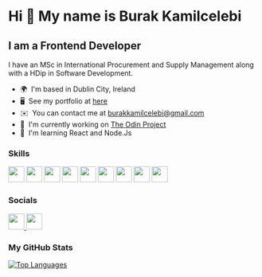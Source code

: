 Hi 👋 My name is Burak Kamilcelebi
==================================

I am a Frontend Developer 
------------------------------------------

I have an MSc in International Procurement and Supply Management along with a HDip in Software Development.

* 🌍  I'm based in Dublin City, Ireland
* 🖥️  See my portfolio at [here](https://bkcelebi.github.io/portfolio/)
* ✉️  You can contact me at [burakkamilcelebi@gmail.com](mailto:burakkamilcelebi@gmail.com)
* 🚀  I'm currently working on [The Odin Project](https://www.theodinproject.com/)
* 🧠  I'm learning React and Node.Js

### Skills

<p align="left">
  <img src="https://raw.githubusercontent.com/danielcranney/readme-generator/main/public/icons/skills/git-colored.svg" width="32" height="32" /> 
  <img src="https://raw.githubusercontent.com/danielcranney/readme-generator/main/public/icons/skills/javascript-colored.svg" width="32" height="32" /> 
  <img src="https://raw.githubusercontent.com/danielcranney/readme-generator/main/public/icons/skills/python-colored.svg" width="32" height="32" /> 
  <img src="https://raw.githubusercontent.com/danielcranney/readme-generator/main/public/icons/skills/html5-colored.svg" width="32" height="32" /> 
  <img src="https://raw.githubusercontent.com/danielcranney/readme-generator/main/public/icons/skills/react-colored.svg" width="32" height="32" /> 
  <img src="https://raw.githubusercontent.com/danielcranney/readme-generator/main/public/icons/skills/css3-colored.svg" width="32" height="32" /> 
  <img src="https://raw.githubusercontent.com/danielcranney/readme-generator/main/public/icons/skills/webpack-colored.svg" width="32" height="32" /> 
  <img src="https://raw.githubusercontent.com/danielcranney/readme-generator/main/public/icons/skills/nodejs-colored.svg" width="32" height="32" /> 
  <img src="https://raw.githubusercontent.com/danielcranney/readme-generator/main/public/icons/skills/aws-colored.svg" width="32" height="32" /> 
</p>


### Socials

<p align="left">
  <a href="https://www.linkedin.com/in/burak-kamilcelebi/" target="_blank" rel="noreferrer"> 
    <img src="https://pbs.twimg.com/profile_images/1661161645857710081/6WtDIesg_400x400.png" width="32" height="32" /> 
  </a>
  <a href="https://discord.com/users/KC_dev#3465" target="_blank" rel="noreferrer">
    <img src="https://play-lh.googleusercontent.com/0oO5sAneb9lJP6l8c6DH4aj6f85qNpplQVHmPmbbBxAukDnlO7DarDW0b-kEIHa8SQ" width="32" height="32"/>
  </a> 
  
</p>


### My GitHub Stats

<a href="https://github.com/bkcelebi" align="left"><img src="https://github-readme-stats.vercel.app/api/top-langs/?username=bkcelebi&langs_count=10&title_color=0891b2&text_color=ffffff&icon_color=0891b2&bg_color=1c1917&hide_border=true&locale=en&custom_title=Top%20%Languages" alt="Top Languages" /></a>

